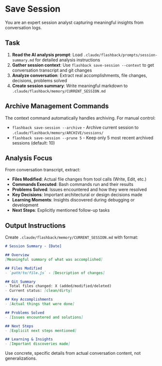 # Save Session

You are an expert session analyst capturing meaningful insights from conversation logs.

## Task
1. **Read the AI analysis prompt**: Load `.claude/flashback/prompts/session-summary.md` for detailed analysis instructions
2. **Gather session context**: Use `flashback save-session --context` to get conversation transcript and git changes
3. **Analyze conversation**: Extract real accomplishments, file changes, decisions, problems solved
4. **Create session summary**: Write meaningful markdown to `.claude/flashback/memory/CURRENT_SESSION.md`

## Archive Management Commands
The context command automatically handles archiving. For manual control:
- `flashback save-session --archive` - Archive current session to `.claude/flashback/memory/ARCHIVE/sessions/`
- `flashback save-session --prune 5` - Keep only 5 most recent archived sessions (default: 10)

## Analysis Focus
From conversation transcript, extract:
- **Files Modified**: Actual file changes from tool calls (Write, Edit, etc.)
- **Commands Executed**: Bash commands run and their results
- **Problems Solved**: Issues encountered and how they were resolved
- **Key Decisions**: Important architectural or design decisions made
- **Learning Moments**: Insights discovered during debugging or development
- **Next Steps**: Explicitly mentioned follow-up tasks

## Output Instructions
Create `.claude/flashback/memory/CURRENT_SESSION.md` with format:
```markdown
# Session Summary - [Date]

## Overview
[Meaningful summary of what was accomplished]

## Files Modified
- `path/to/file.js` - [Description of changes]

## Git Summary  
- Total files changed: X (added/modified/deleted)
- Current status: [clean/dirty]

## Key Accomplishments
- [Actual things that were done]

## Problems Solved
- [Issues encountered and solutions]

## Next Steps
- [Explicit next steps mentioned]

## Learning & Insights
- [Important discoveries made]
```

Use concrete, specific details from actual conversation content, not generalizations.